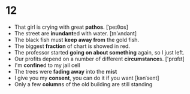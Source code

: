 # 12

- That girl is crying with great **pathos**.  [ˈpeɪθɒs]
- The street are **inundant**ed with water.  [ɪn'ʌndənt]
- The black fish must **keep away from** the gold fish.
- The biggest **fraction** of chart is showed in red.
- The professor started **going on about something** again, so I just left.
- Our profits depend on a number of different **circumstance**s. ['prɑfɪt]
- I'm **confine**d to my jail cell
- The trees were **fading away** into the **mist**
- I give you my **consent**, you can do it if you want  [kənˈsent]
- Only a few **column**s of the old building are still standing